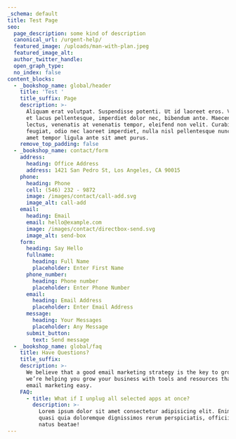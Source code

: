 ```yaml
---
_schema: default
title: Test Page
seo:
  page_description: some kind of description
  canonical_url: /urgent-help/
  featured_image: /uploads/man-with-plan.jpeg
  featured_image_alt:
  author_twitter_handle:
  open_graph_type:
  no_index: false
content_blocks:
  - _bookshop_name: global/header
    title: 'Test '
    title_suffix: Page
    description: >-
      Aliquam erat volutpat. Suspendisse potenti. Ut id laoreet eros. Vestibulum
      et lacus pellentesque, imperdiet dolor nec, bibendum ante. Maecenas justo
      lectus, venenatis at venenatis tempor, eleifend non velit. Curabitur
      feugiat, odio nec laoreet imperdiet, nulla nisl pellentesque nunc, sit
      amet tempor ligula ante sit amet purus.
    remove_top_padding: false
  - _bookshop_name: contact/form
    address:
      heading: Office Address
      address: 1421 San Pedro St, Los Angeles, CA 90015
    phone:
      heading: Phone
      cell: (546) 232 - 9872
      image: /images/contact/call-add.svg
      image_alt: call-add
    email:
      heading: Email
      email: hello@example.com
      image: /images/contact/directbox-send.svg
      image_alt: send-box
    form:
      heading: Say Hello
      fullname:
        heading: Full Name
        placeholder: Enter First Name
      phone_number:
        heading: Phone number
        placeholder: Enter Phone Number
      email:
        heading: Email Address
        placeholder: Enter Email Address
      message:
        heading: Your Messages
        placeholder: Any Message
      submit_button:
        text: Send message
  - _bookshop_name: global/faq
    title: Have Questions?
    title_suffix:
    description: >-
      We believe that a good email marketing strategy is the key to growth. So
      we’re helping you grow your business with tools and resources that make
      email marketing easy.
    FAQ:
      - title: What if I unplug all selected apps at once?
        description: >-
          Lorem ipsum dolor sit amet consectetur adipisicing elit. Enim illo
          quasi quia doloremque dignissimos rerum perspiciatis, officiis optio
          natus beatae!
---
```

